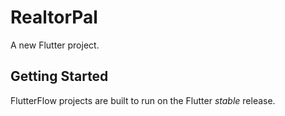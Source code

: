 # RealtorPal

A new Flutter project.

## Getting Started

FlutterFlow projects are built to run on the Flutter _stable_ release.
